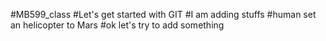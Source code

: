 #MB599_class
#Let's get started with GIT
#I am adding stuffs 
#human set an helicopter to Mars
#ok let's try to add something
